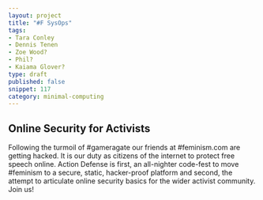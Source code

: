 ```yaml
---
layout: project
title: "#F SysOps"
tags:
- Tara Conley
- Dennis Tenen
- Zoe Wood?
- Phil?
- Kaiama Glover?
type: draft
published: false
snippet: 117
category: minimal-computing
---
```


## Online Security for Activists
Following the turmoil of \#gameragate our friends at \#feminism.com are getting hacked. It is our duty as citizens of the internet to protect free speech online. Action Defense is first, an all-nighter code-fest to move #feminism to a secure, static, hacker-proof platform and second, the attempt to articulate online security basics for the wider activist community. Join us!
